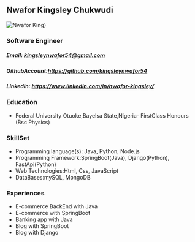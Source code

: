 <!-- ### YOU ARE WELCOME TO KINGSLEY NWAFOR's HUB

![Kingsley Nwafor](https://res.cloudinary.com/dje0eeous/image/upload/v1635425119/King_dbr9nt.jpg)


**kingsleynwafor54/kingsleynwafor54** is a ✨ _special_ ✨ repository because its `README.md` (this file) appears on your GitHub profile.

Here are some ideas to get you started:

- 🔭 I’m currently working on ...
- 🌱 I’m currently learning ...
- 👯 I’m looking to collaborate on ...
- 🤔 I’m looking for help with ...
- 💬 Ask me about ...
- 📫 How to reach me: ...
- 😄 Pronouns: ...
- ⚡ Fun fact: ... -->


## Nwafor Kingsley Chukwudi
![Nwafor King](https://res.cloudinary.com/dje0eeous/image/upload/v1635425119/King_dbr9nt.jpg))&nbsp;&nbsp;&nbsp;&nbsp;
### Software Engineer
##### Email: kingsleynwafor54@gmail.com
##### GithubAccount:https://github.com/kingsleynwafor54
##### Linkedin: https://www.linkedin.com/in/nwafor-kingsley/
 ### Education
- Federal University Otuoke,Bayelsa State,Nigeria- FirstClass Honours (Bsc Physics)
### SkillSet
- Programming language(s): Java, Python, Node.js
- Programming Framework:SpringBoot(Java), Django(Python), FastApi(Python)
- Web Technologies:Html, Css, JavaScript
- DataBases:mySQL, MongoDB
### Experiences
- E-commerce BackEnd with Java
- E-commerce with SpringBoot
- Banking app with Java
- Blog with SpringBoot
- Blog with Django




